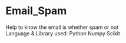 # Email_Spam
Help to know the email is whether spam or not                                                                        
Language & Library used:
Python Numpy Scikit
